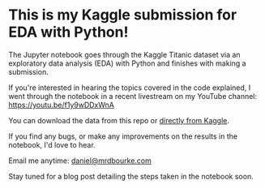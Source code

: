 # This is my Kaggle submission for EDA with Python!

The Jupyter notebook goes through the Kaggle Titanic dataset via an exploratory data analysis (EDA) with Python and finishes with making a submission.

If you're interested in hearing the topics covered in the code explained, I went through the notebook in a recent livestream on my YouTube channel: https://youtu.be/f1y9wDDxWnA

You can download the data from this repo or [directly from Kaggle](https://www.kaggle.com/c/titanic).

If you find any bugs, or make any improvements on the results in the notebook, I'd love to hear. 

Email me anytime: daniel@mrdbourke.com

Stay tuned for a blog post detailing the steps taken in the notebook soon.

